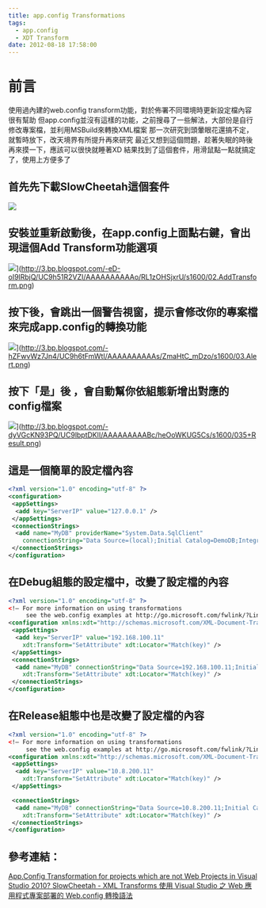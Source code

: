```yaml
---
title: app.config Transformations
tags:
  - app.config
  - XDT Transform
date: 2012-08-18 17:58:00
---
```


# 前言
使用過內建的web.config transform功能，對於佈署不同環境時更新設定檔內容很有幫助
但app.config並沒有這樣的功能，之前搜尋了一些解法，大部份是自行修改專案檔，並利用MSBuild來轉換XML檔案
那一次研究到頭暈眼花還搞不定，就暫時放下，改天境界有所提升再來研究
最近又想到這個問題，趁著失眠的時後再來摸一下，應該可以很快就睡著XD
結果找到了這個套件，用滑鼠點一點就搞定了，使用上方便多了

## 首先先下載SlowCheetah這個套件
![](http://2.bp.blogspot.com/-qYHWl1ly1h8/UC9h5CNSEvI/AAAAAAAAAAk/LCxj2KxwLYk/s640/01.SlowCheetah.png)

## 安裝並重新啟動後，在app.config上面點右鍵，會出現這個Add Transform功能選項
![](http://3.bp.blogspot.com/-eD-oI9lRbjQ/UC9h51R2VZI/AAAAAAAAAAo/RL1zOHSjxrU/s640/02.AddTransform.png)](http://3.bp.blogspot.com/-eD-oI9lRbjQ/UC9h51R2VZI/AAAAAAAAAAo/RL1zOHSjxrU/s1600/02.AddTransform.png)

## 按下後，會跳出一個警告視窗，提示會修改你的專案檔來完成app.config的轉換功能
![](http://3.bp.blogspot.com/-hZFwvWz7Jn4/UC9h6tFmWtI/AAAAAAAAAAs/ZmaHtC_mDzo/s640/03.Alert.png)](http://3.bp.blogspot.com/-hZFwvWz7Jn4/UC9h6tFmWtI/AAAAAAAAAAs/ZmaHtC_mDzo/s1600/03.Alert.png)

## 按下「是」後 ，會自動幫你依組態新增出對應的config檔案
![](http://3.bp.blogspot.com/-dyVGcKN93PQ/UC9lbptDKlI/AAAAAAAAABc/heOoWKUG5Cs/s400/035+Result.png)](http://3.bp.blogspot.com/-dyVGcKN93PQ/UC9lbptDKlI/AAAAAAAAABc/heOoWKUG5Cs/s1600/035+Result.png)

## 這是一個簡單的設定檔內容

```xml
<?xml version="1.0" encoding="utf-8" ?>
<configuration>
 <appSettings>
  <add key="ServerIP" value="127.0.0.1" />
 </appSettings>
 <connectionStrings>
  <add name="MyDB" providerName="System.Data.SqlClient"
    connectionString="Data Source=(local);Initial Catalog=DemoDB;Integrated Security=True"/>
 </connectionStrings>
</configuration>
```

## 在Debug組態的設定檔中，改變了設定檔的內容 

```xml
<?xml version="1.0" encoding="utf-8" ?>
<!– For more information on using transformations
     see the web.config examples at http://go.microsoft.com/fwlink/?LinkId=214134\. –>
<configuration xmlns:xdt="http://schemas.microsoft.com/XML-Document-Transform">
 <appSettings>
  <add key="ServerIP" value="192.168.100.11"
    xdt:Transform="SetAttribute" xdt:Locator="Match(key)" />
 </appSettings>
 <connectionStrings>
  <add name="MyDB" connectionString="Data Source=192.168.100.11;Initial Catalog=DemoDB;uid=ooo;pwd=xxx;"
    xdt:Transform="SetAttribute" xdt:Locator="Match(key)" />
 </connectionStrings>
</configuration> 
```

## 在Release組態中也是改變了設定檔的內容 
```xml
<?xml version="1.0" encoding="utf-8" ?>
<!– For more information on using transformations
     see the web.config examples at http://go.microsoft.com/fwlink/?LinkId=214134\. –>
<configuration xmlns:xdt="http://schemas.microsoft.com/XML-Document-Transform">
 <appSettings>
  <add key="ServerIP" value="10.8.200.11"
    xdt:Transform="SetAttribute" xdt:Locator="Match(key)" />
 </appSettings>

 <connectionStrings>
  <add name="MyDB" connectionString="Data Source=10.8.200.11;Initial Catalog=DemoDB;uid=###;pwd=***;"
    xdt:Transform="SetAttribute" xdt:Locator="Match(key)" />
 </connectionStrings>
</configuration>
```

## 參考連結：
[App.Config Transformation for projects which are not Web Projects in Visual Studio 2010? ](http://stackoverflow.com/questions/3004210/app-config-transformation-for-projects-which-are-not-web-projects-in-visual-stud)
[SlowCheetah - XML Transforms ](http://visualstudiogallery.msdn.microsoft.com/69023d00-a4f9-4a34-a6cd-7e854ba318b5)
[使用 Visual Studio 之 Web 應用程式專案部署的 Web.config 轉換語法 ](http://msdn.microsoft.com/zh-tw/library/dd465326.aspx)